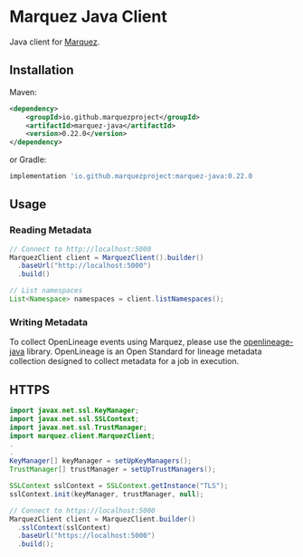 <!-- Copyright 2018-2022 contributors to the Marquez project -->

# Marquez Java Client

Java client for [Marquez](https://github.com/MarquezProject/marquez).

## Installation

Maven:

```xml
<dependency>
    <groupId>io.github.marquezproject</groupId>
    <artifactId>marquez-java</artifactId>
    <version>0.22.0</version>
</dependency>
```

or Gradle:

```groovy
implementation 'io.github.marquezproject:marquez-java:0.22.0
```

## Usage

### Reading Metadata
```java
// Connect to http://localhost:5000
MarquezClient client = MarquezClient().builder()
  .baseUrl("http://localhost:5000")
  .build()

// List namespaces
List<Namespace> namespaces = client.listNamespaces();
```
### Writing Metadata
To collect OpenLineage events using Marquez, please use the [openlineage-java](https://search.maven.org/artifact/io.openlineage/openlineage-java) library. OpenLineage is an Open Standard for lineage metadata collection designed to collect metadata for a job in execution.

## HTTPS

```java
import javax.net.ssl.KeyManager;
import javax.net.ssl.SSLContext;
import javax.net.ssl.TrustManager;
import marquez.client.MarquezClient;
.
.
KeyManager[] keyManager = setUpKeyManagers();
TrustManager[] trustManager = setUpTrustManagers();

SSLContext sslContext = SSLContext.getInstance("TLS");
sslContext.init(keyManager, trustManager, null);

// Connect to https://localhost:5000
MarquezClient client = MarquezClient.builder()
  .sslContext(sslContext)
  .baseUrl("https://localhost:5000")
  .build();
```
